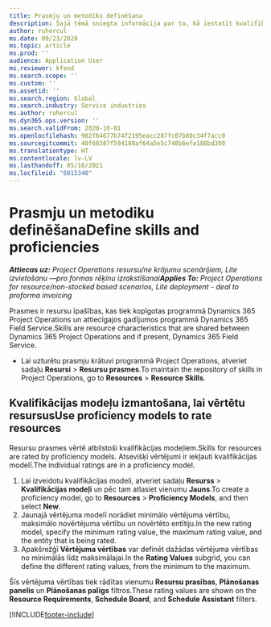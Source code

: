 ```yaml
---
title: Prasmju un metodiku definēšana
description: Šajā tēmā sniegta informācija par to, kā iestatīt kvalifikācijas modeļus, lai novērtētu resursus.
author: ruhercul
ms.date: 09/23/2020
ms.topic: article
ms.prod: ''
audience: Application User
ms.reviewer: kfend
ms.search.scope: ''
ms.custom: ''
ms.assetid: ''
ms.search.region: Global
ms.search.industry: Service industries
ms.author: ruhercul
ms.dyn365.ops.version: ''
ms.search.validFrom: 2020-10-01
ms.openlocfilehash: 982f64677b74f2195eacc287fc07b80c34f7acc0
ms.sourcegitcommit: 40f68387f594180af64a5e5c748b6efa188bd300
ms.translationtype: HT
ms.contentlocale: lv-LV
ms.lasthandoff: 05/10/2021
ms.locfileid: "6015340"
---
```

# <a name="define-skills-and-proficiencies"></a><span data-ttu-id="f3b9d-103">Prasmju un metodiku definēšana</span><span class="sxs-lookup"><span data-stu-id="f3b9d-103">Define skills and proficiencies</span></span>

<span data-ttu-id="f3b9d-104">_**Attiecas uz:** Project Operations resursu/ne krājumu scenārijiem, Lite izvietošanu —pro formas rēķinu izrakstīšanai_</span><span class="sxs-lookup"><span data-stu-id="f3b9d-104">_**Applies To:** Project Operations for resource/non-stocked based scenarios, Lite deployment - deal to proforma invoicing_</span></span>

<span data-ttu-id="f3b9d-105">Prasmes ir resursu īpašības, kas tiek kopīgotas programmā Dynamics 365 Project Operations un attiecīgajos gadījumos programmā Dynamics 365 Field Service.</span><span class="sxs-lookup"><span data-stu-id="f3b9d-105">Skills are resource characteristics that are shared between Dynamics 365 Project Operations and if present, Dynamics 365 Field Service.</span></span> 

- <span data-ttu-id="f3b9d-106">Lai uzturētu prasmju krātuvi programmā Project Operations, atveriet sadaļu **Resursi** \> **Resursu prasmes**.</span><span class="sxs-lookup"><span data-stu-id="f3b9d-106">To maintain the repository of skills in Project Operations, go to **Resources** \> **Resource Skills**.</span></span> 

## <a name="use-proficiency-models-to-rate-resources"></a><span data-ttu-id="f3b9d-107">Kvalifikācijas modeļu izmantošana, lai vērtētu resursus</span><span class="sxs-lookup"><span data-stu-id="f3b9d-107">Use proficiency models to rate resources</span></span>

<span data-ttu-id="f3b9d-108">Resursu prasmes vērtē atbilstoši kvalifikācijas modeļiem.</span><span class="sxs-lookup"><span data-stu-id="f3b9d-108">Skills for resources are rated by proficiency models.</span></span> <span data-ttu-id="f3b9d-109">Atsevišķi vērtējumi ir iekļauti kvalifikācijas modelī.</span><span class="sxs-lookup"><span data-stu-id="f3b9d-109">The individual ratings are in a proficiency model.</span></span> 

1. <span data-ttu-id="f3b9d-110">Lai izveidotu kvalifikācijas modeli, atveriet sadaļu **Resurss** \> **Kvalifikācijas modeļi** un pēc tam atlasiet vienumu **Jauns**.</span><span class="sxs-lookup"><span data-stu-id="f3b9d-110">To create a proficiency model, go to **Resources** \> **Proficiency Models**, and then select **New**.</span></span>
2. <span data-ttu-id="f3b9d-111">Jaunajā vērtējuma modelī norādiet minimālo vērtējuma vērtību, maksimālo novērtējuma vērtību un novērtēto entītiju.</span><span class="sxs-lookup"><span data-stu-id="f3b9d-111">In the new rating model, specify the minimum rating value, the maximum rating value, and the entity that is being rated.</span></span>
3. <span data-ttu-id="f3b9d-112">Apakšrežģī **Vērtējuma vērtības** var definēt dažādas vērtējuma vērtības no minimālās līdz maksimālajai.</span><span class="sxs-lookup"><span data-stu-id="f3b9d-112">In the **Rating Values** subgrid, you can define the different rating values, from the minimum to the maximum.</span></span>


<span data-ttu-id="f3b9d-113">Šīs vērtējuma vērtības tiek rādītas vienumu **Resursu prasības**, **Plānošanas panelis** un **Plānošanas palīgs** filtros.</span><span class="sxs-lookup"><span data-stu-id="f3b9d-113">These rating values are shown on the **Resource Requirements**, **Schedule Board**, and **Schedule Assistant** filters.</span></span>


[!INCLUDE[footer-include](../includes/footer-banner.md)]